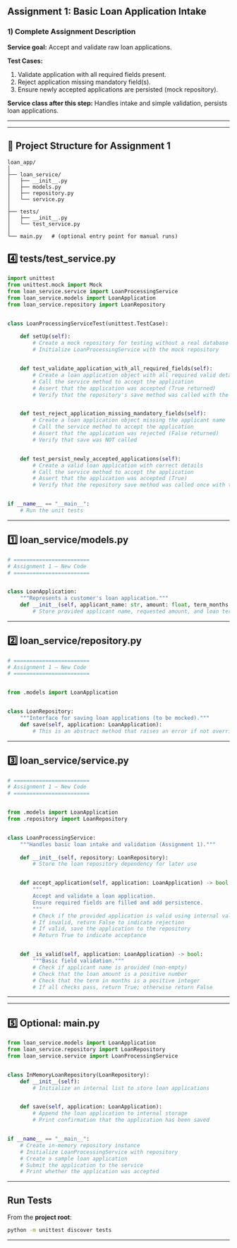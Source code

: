 ## **Assignment 1: Basic Loan Application Intake**

### **1) Complete Assignment Description**

**Service goal:**
Accept and validate raw loan applications.

**Test Cases:**

1. Validate application with all required fields present.
2. Reject application missing mandatory field(s).
3. Ensure newly accepted applications are persisted (mock repository).

**Service class after this step:**
Handles intake and simple validation, persists loan applications.

***

***

## **📂 Project Structure for Assignment 1**

```
loan_app/
│
├── loan_service/
│   ├── __init__.py
│   ├── models.py
│   ├── repository.py
│   └── service.py
│
├── tests/
│   ├── __init__.py
│   └── test_service.py
│
└── main.py   # (optional entry point for manual runs)
```


## **4️⃣ tests/test_service.py**

```python
import unittest
from unittest.mock import Mock
from loan_service.service import LoanProcessingService
from loan_service.models import LoanApplication
from loan_service.repository import LoanRepository


class LoanProcessingServiceTest(unittest.TestCase):
    
    def setUp(self):
        # Create a mock repository for testing without a real database
        # Initialize LoanProcessingService with the mock repository


    def test_validate_application_with_all_required_fields(self):
        # Create a loan application object with all required valid details
        # Call the service method to accept the application
        # Assert that the application was accepted (True returned)
        # Verify that the repository's save method was called with the application


    def test_reject_application_missing_mandatory_fields(self):
        # Create a loan application object missing the applicant name
        # Call the service method to accept the application
        # Assert that the application was rejected (False returned)
        # Verify that save was NOT called


    def test_persist_newly_accepted_applications(self):
        # Create a valid loan application with correct details
        # Call the service method to accept the application
        # Assert that the application was accepted (True)
        # Verify that the repository save method was called once with the application


if __name__ == "__main__":
    # Run the unit tests
```


***

## **1️⃣ loan_service/models.py**

```python
# ========================
# Assignment 1 — New Code
# ========================


class LoanApplication:
    """Represents a customer's loan application."""
    def __init__(self, applicant_name: str, amount: float, term_months: int):
        # Store provided applicant name, requested amount, and loan term in months
```


***

## **2️⃣ loan_service/repository.py**

```python
# ========================
# Assignment 1 — New Code
# ========================


from .models import LoanApplication


class LoanRepository:
    """Interface for saving loan applications (to be mocked)."""
    def save(self, application: LoanApplication):
        # This is an abstract method that raises an error if not overridden in a subclass
```


***

## **3️⃣ loan_service/service.py**

```python
# ========================
# Assignment 1 — New Code
# ========================


from .models import LoanApplication
from .repository import LoanRepository


class LoanProcessingService:
    """Handles basic loan intake and validation (Assignment 1)."""
    
    def __init__(self, repository: LoanRepository):
        # Store the loan repository dependency for later use


    def accept_application(self, application: LoanApplication) -> bool:
        """
        Accept and validate a loan application.
        Ensure required fields are filled and add persistence.
        """
        # Check if the provided application is valid using internal validation
        # If invalid, return False to indicate rejection
        # If valid, save the application to the repository
        # Return True to indicate acceptance


    def _is_valid(self, application: LoanApplication) -> bool:
        """Basic field validation."""
        # Check if applicant name is provided (non-empty)
        # Check that the loan amount is a positive number
        # Check that the term in months is a positive integer
        # If all checks pass, return True; otherwise return False
```


***

***

## **5️⃣ Optional: main.py**

```python
from loan_service.models import LoanApplication
from loan_service.repository import LoanRepository
from loan_service.service import LoanProcessingService


class InMemoryLoanRepository(LoanRepository):
    def __init__(self):
        # Initialize an internal list to store loan applications


    def save(self, application: LoanApplication):
        # Append the loan application to internal storage
        # Print confirmation that the application has been saved


if __name__ == "__main__":
    # Create in-memory repository instance
    # Initialize LoanProcessingService with repository
    # Create a sample loan application
    # Submit the application to the service
    # Print whether the application was accepted
```


***

## **Run Tests**

From the **project root**:

```bash
python -m unittest discover tests
```


***
